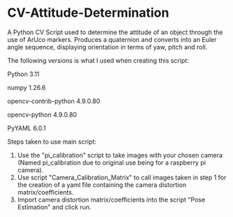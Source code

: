 # CV-Attitude-Determination
A Python CV Script used to determine the attitude of an object through the use of ArUco markers. Produces a quaternion and converts into an Euler angle sequence, displaying orientation in terms of yaw, pitch and roll. 

The following versions is what I used when creating this script:

Python 3.11

numpy 1.26.6

opencv-contrib-python 4.9.0.80

opencv-python 4.9.0.80

PyYAML 6.0.1


Steps taken to use main script:

1. Use the "pi_calibration" script to take images with your chosen camera (Named pi_calibration due to original use being for a raspberry pi camera).
2. Use script "Camera_Calibration_Matrix" to call images taken in step 1 for the creation of a yaml file containing the camera distortion matrix/coefficients.
3. Import camera distortion matrix/coefficients into the script "Pose Estimation" and click run.
